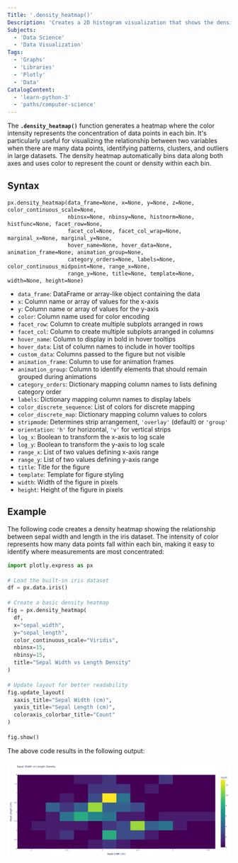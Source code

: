 ```yaml
---
Title: '.density_heatmap()'
Description: 'Creates a 2D histogram visualization that shows the density of points in a dataset.'
Subjects:
  - 'Data Science'
  - 'Data Visualization'
Tags:
  - 'Graphs'
  - 'Libraries'
  - 'Plotly'
  - 'Data'
CatalogContent:
  - 'learn-python-3'
  - 'paths/computer-science'
---
```


The **`.density_heatmap()`** function generates a heatmap where the color intensity represents the concentration of data points in each bin. It's particularly useful for visualizing the relationship between two variables when there are many data points, identifying patterns, clusters, and outliers in large datasets. The density heatmap automatically bins data along both axes and uses color to represent the count or density within each bin.

## Syntax

```pseudo
px.density_heatmap(data_frame=None, x=None, y=None, z=None, color_continuous_scale=None,
                   nbinsx=None, nbinsy=None, histnorm=None, histfunc=None, facet_row=None,
                   facet_col=None, facet_col_wrap=None, marginal_x=None, marginal_y=None,
                   hover_name=None, hover_data=None, animation_frame=None, animation_group=None,
                   category_orders=None, labels=None, color_continuous_midpoint=None, range_x=None,
                   range_y=None, title=None, template=None, width=None, height=None)
```

- `data_frame`: DataFrame or array-like object containing the data
- `x`: Column name or array of values for the x-axis
- `y`: Column name or array of values for the y-axis
- `color`: Column name used for color encoding
- `facet_row`: Column to create multiple subplots arranged in rows
- `facet_col`: Column to create multiple subplots arranged in columns
- `hover_name`: Column to display in bold in hover tooltips
- `hover_data`: List of column names to include in hover tooltips
- `custom_data`: Columns passed to the figure but not visible
- `animation_frame`: Column to use for animation frames
- `animation_group`: Column to identify elements that should remain grouped during animations
- `category_orders`: Dictionary mapping column names to lists defining category order
- `labels`: Dictionary mapping column names to display labels
- `color_discrete_sequence`: List of colors for discrete mapping
- `color_discrete_map`: Dictionary mapping column values to colors
- `stripmode`: Determines strip arrangement, `'overlay'` (default) or `'group'`
- `orientation`: `'h'` for horizontal, `'v'` for vertical strips
- `log_x`: Boolean to transform the x-axis to log scale
- `log_y`: Boolean to transform the y-axis to log scale
- `range_x`: List of two values defining x-axis range
- `range_y`: List of two values defining y-axis range
- `title`: Title for the figure
- `template`: Template for figure styling
- `width`: Width of the figure in pixels
- `height`: Height of the figure in pixels

## Example

The following code creates a density heatmap showing the relationship between sepal width and length in the iris dataset. The intensity of color represents how many data points fall within each bin, making it easy to identify where measurements are most concentrated:

```py
import plotly.express as px

# Load the built-in iris dataset
df = px.data.iris()

# Create a basic density heatmap
fig = px.density_heatmap(
  df,
  x="sepal_width",
  y="sepal_length",
  color_continuous_scale="Viridis",
  nbinsx=15,
  nbinsy=15,
  title="Sepal Width vs Length Density"
)

# Update layout for better readability
fig.update_layout(
  xaxis_title="Sepal Width (cm)",
  yaxis_title="Sepal Length (cm)",
  coloraxis_colorbar_title="Count"
)

fig.show()
```

The above code results in the following output:

![The output for the above code](https://raw.githubusercontent.com/Codecademy/docs/main/media/density_heatmap_1.png)
